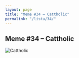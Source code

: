 ```yaml
---
layout: page
title: "Meme #34 – Cattholic"
permalink: "/lista/34/"
---
```


## Meme #34 – Cattholic

![Cattholic](https://i.chzbgr.com/full/10441190912/h238AFE24/cattholic)

